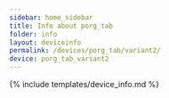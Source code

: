 ```yaml
---
sidebar: home_sidebar
title: Info about porg_tab
folder: info
layout: deviceinfo
permalink: /devices/porg_tab/variant2/
device: porg_tab_variant2
---
```

{% include templates/device_info.md %}
